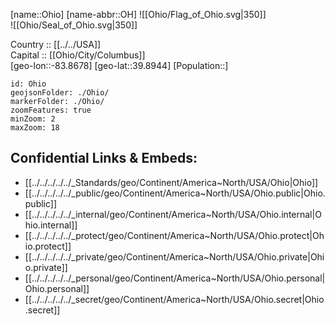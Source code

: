 ﻿---
location: [39.8944,-83.8678] 
type: State
tags:
- geo/State


SpocWebEntityId: 36061
isDeleted: false
confidential: public

---
[name::Ohio] 
[name-abbr::OH] 
![[Ohio/Flag_of_Ohio.svg|350]]  
![[Ohio/Seal_of_Ohio.svg|350]]  


Country :: [[../../USA]]  
Capital :: [[Ohio/City/Columbus]]  
[geo-lon::-83.8678] 
[geo-lat::39.8944] 
[Population::] 



```leaflet
id: Ohio
geojsonFolder: ./Ohio/
markerFolder: ./Ohio/
zoomFeatures: true 
minZoom: 2 
maxZoom: 18
```


## Confidential Links & Embeds: 
- [[../../../../../_Standards/geo/Continent/America~North/USA/Ohio|Ohio]] 
- [[../../../../../_public/geo/Continent/America~North/USA/Ohio.public|Ohio.public]] 
- [[../../../../../_internal/geo/Continent/America~North/USA/Ohio.internal|Ohio.internal]] 
- [[../../../../../_protect/geo/Continent/America~North/USA/Ohio.protect|Ohio.protect]] 
- [[../../../../../_private/geo/Continent/America~North/USA/Ohio.private|Ohio.private]] 
- [[../../../../../_personal/geo/Continent/America~North/USA/Ohio.personal|Ohio.personal]] 
- [[../../../../../_secret/geo/Continent/America~North/USA/Ohio.secret|Ohio.secret]] 
